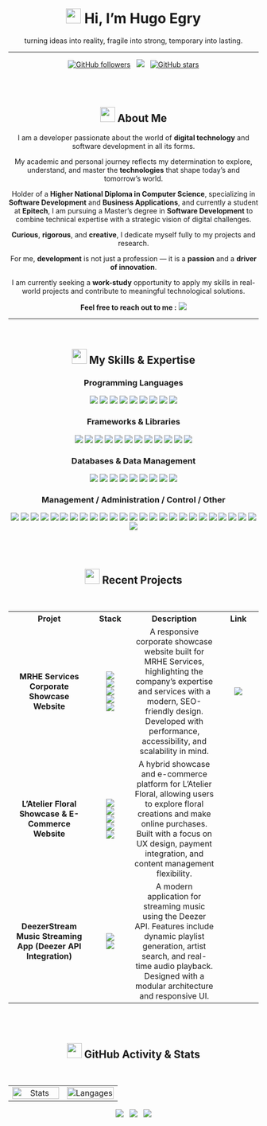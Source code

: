 <!--
[![Twitter Follow](https://img.shields.io/twitter/follow/NAMETWITTER__?style=social)](https://twitter.com/NAMETWITTER)
[![YouTube Channel Views](https://img.shields.io/youtube/channel/views/CHNAME?style=social)](https://www.youtube.com/channel/CHNAME)
-->
<!--<h2 align="center"><img src="https://user-images.githubusercontent.com/39955420/147578199-56632b69-b3e8-4d9f-97e2-f046a1c2cba0.gif"></h2>-->
<h1 align="center"><img src="https://user-images.githubusercontent.com/39955420/147578264-bae0526c-028a-49d2-8af8-d08bb4edbd2a.gif" height="30" width="30"> Hi, I’m Hugo Egry</h1>
<p align="center">turning ideas into reality, fragile into strong, temporary into lasting.</p>

---
<p align="center">
  <!-- GitHub followers -->
  <a href="https://github.com/hugoegry"><img src="https://img.shields.io/github/followers/hugoegry?style=social" alt="GitHub followers"></a>
  &nbsp;
  <!--mail-->
  <a href="mailto:hugo.egry@epitech.eu"><img src="https://img.shields.io/badge/Email-hugo.egry@epitech.eu-blue?style=social&logo=gmail"></a> <!--@ = maildotru-->
  &nbsp;
  <!-- Repo stars -->
  <a href="https://github.com/rishikagupta2468?tab=stars"><img src="https://img.shields.io/github/stars/hugoegry?style=social" alt="GitHub stars"></a>
</p>
<br><br>
<h2 align="center"><img src="https://images.emojiterra.com/google/noto-emoji/animated-emoji/1f680.gif" height="30" width="30"> About Me</h2>

<p align="center">
I am a developer passionate about the world of <strong>digital technology</strong> and software development in all its forms.
</p>

<p align="center">
My academic and personal journey reflects my determination to explore, understand, and master the <strong>technologies</strong> that shape today’s and tomorrow’s world.
</p>

<p align="center">
Holder of a <strong>Higher National Diploma in Computer Science</strong>, specializing in <strong>Software Development</strong> and <strong>Business Applications</strong>, and currently a student at <strong>Epitech</strong>, I am pursuing a Master’s degree in <strong>Software Development</strong> to combine technical expertise with a strategic vision of digital challenges.
</p>

<p align="center">
<strong>Curious</strong>, <strong>rigorous</strong>, and <strong>creative</strong>, I dedicate myself fully to my projects and research.
</p>

<p align="center">
For me, <strong>development</strong> is not just a profession — it is a <strong>passion</strong> and a <strong>driver of innovation</strong>.
</p>

<p align="center">
I am currently seeking a <strong>work-study</strong> opportunity to apply my skills in real-world projects and contribute to meaningful technological solutions.
</p>

<p align="center"><strong>Feel free to reach out to me :</strong>  <a href="mailto:hugo.egry@epitech.eu"><img src="https://img.shields.io/badge/Email-hugo.egry@epitech.eu-blue?style=social&logo=gmail"></a></p>

<!--||||||||||||||||||||||||||||||||||||||||||||||||||||||||||||||||||||||||||||||||||||||||||||||||||||||||||||||||||||||||||||||||||||||||||||||||||||||||||||||||||||||||||||||||||||||||||||||||||||||||||||||||||||||||-->

---

<br>
<div align="center">
<h2 align="center"><img src="https://cdn-icons-gif.flaticon.com/17122/17122378.gif" height="30" width="30"> My Skills & Expertise</h2>

<h3>Programming Languages</h3>
<p>
  <img src="https://custom-icon-badges.demolab.com/badge/C%23-%270065.svg?logo=cshrp&logoColor=white"/>
  <img src="https://img.shields.io/badge/CSS%203-%231572B6.svg?&logo=css&logoColor=white"/>
  <img src="https://img.shields.io/badge/HTML%205-%23E34F26.svg?&logo=html5&logoColor=white"/>
  <img src="https://img.shields.io/badge/JAVA-%23ED8B00.svg?&logo=openjdk&logoColor=white"/>
  <img src="https://img.shields.io/badge/Java%20Script-%23323330.svg?&logo=javascript&logoColor=%23F7DF1E"/>
  <img src="https://img.shields.io/badge/Python-3776AB?&logo=python&logoColor=white"/>
  <img src="https://img.shields.io/badge/PHP-%23777BB4.svg?&logo=php&logoColor=white"/>
  <img src="https://img.shields.io/badge/LUA-2C2D72?&logo=lua&logoColor=white"/>
  <img src="https://img.shields.io/badge/Bash-4EAA25?logo=gnubash&logoColor=fff"/>
</p>

<h3>Frameworks & Libraries</h3>
<p>
  <img src="https://img.shields.io/badge/jquery-%230769AD.svg?&logo=jquery&logoColor=white"/>
  <img src="https://img.shields.io/badge/Type%20Script-3178C6?logo=typescript&logoColor=fff"/>
  <img src="https://img.shields.io/badge/React-20232A?&logo=react&logoColor=61DAFB"/>
  <img src="https://img.shields.io/badge/Django-092E20?&logo=django&logoColor=white"/>
  <img src="https://img.shields.io/badge/Flask-000000?&logo=flask&logoColor=white"/>
  <img src="https://img.shields.io/badge/AJAX-0058CC?&logo=Mattermost&logoColor=white"/>
  <img src="https://img.shields.io/badge/.NET-512BD4?logo=dotnet&logoColor=fff"/>
  <img src="https://img.shields.io/badge/Tailwind%20CSS-%2338B2AC.svg?logo=tailwind-css&logoColor=white"/>
  <img src="https://img.shields.io/badge/Bootstrap-7952B3?logo=bootstrap&logoColor=fff"/>
  <img src="https://img.shields.io/badge/JSON-000?logo=json&logoColor=fff"/>
  <img src="https://img.shields.io/badge/XML-767C52?logo=xml&logoColor=fff"/>
  <img src="https://img.shields.io/badge/YAML-CB171E?logo=yaml&logoColor=fff"/>
</p>

<h3>Databases & Data Management</h3>
<p>
  <img src="https://img.shields.io/badge/MySQL-4479A1?logo=mysql&logoColor=fff"/>
  <img src="https://img.shields.io/badge/Postgres-%23316192.svg?logo=postgresql&logoColor=white"/>
  <img src="https://img.shields.io/badge/SQLite-%2307405e.svg?logo=sqlite&logoColor=white"/>
  <img src="https://img.shields.io/badge/MongoDB-%234ea94b.svg?logo=mongodb&logoColor=white"/>
  <img src="https://img.shields.io/badge/MariaDB-003545?logo=mariadb&logoColor=white"/>
  <img src="https://custom-icon-badges.demolab.com/badge/Microsoft%20SQL%20Server-CC2927?logo=mssqlserver-white&logoColor=white"/>
  <img src="https://custom-icon-badges.demolab.com/badge/Oracle-F80000?logo=oracle&logoColor=fff"/>
  <img src="https://img.shields.io/badge/Cassandra-%231287B1.svg?logo=apache-cassandra&logoColor=white"/>
  <img src="https://img.shields.io/badge/Elastic%20Search-005571?&logo=elastic&logoColor=white"/>
</p>


<h3>Management / Administration / Control / Other</h3>
<p>
  <img src="https://custom-icon-badges.demolab.com/badge/Windows-0078D6?logo=windows11&logoColor=white"/>
  <img src="https://img.shields.io/badge/Linux-FCC624?logo=linux&logoColor=black"/>
  <img src="https://img.shields.io/badge/Debian-A81D33?logo=debian&logoColor=fff"/>
  <img src="https://img.shields.io/badge/Ubuntu-E95420?logo=ubuntu&logoColor=white"/>
  <img src="https://img.shields.io/badge/Kali%20Linux-557C94?logo=kalilinux&logoColor=fff"/>
  <img src="https://img.shields.io/badge/Apache-A80002?&logo=apache&logoColor=white"/>
  <img src="https://img.shields.io/badge/node.js-6DA55F?&logo=node.js&logoColor=white"/>
  <img src="https://img.shields.io/badge/Docker-2496ED?&logo=docker&logoColor=white"/>
  <img src="https://img.shields.io/badge/Portainer-13B8F1?&logo=portainer&logoColor=white"/>
  <img src="https://img.shields.io/badge/Git-F05032?logo=git&logoColor=fff"/>
  <img src="https://img.shields.io/badge/GitHub-181717?&logo=github&logoColor=white"/>
  <img src="https://img.shields.io/badge/GitLab%20CI-FC6D26?logo=gitlab&logoColor=fff"/>
  <img src="https://img.shields.io/badge/Jenkins-D24939?&logo=jenkins&logoColor=white"/>
  <img src="https://img.shields.io/badge/Postman-FF6C37?logo=postman&logoColor=white"/>
  <img src="https://img.shields.io/badge/Cloudflare-F38020?logo=Cloudflare&logoColor=white"/>
  <img src="https://img.shields.io/badge/CISCO-1BA0D7?&logo=cisco&logoColor=white"/>
  <img src="https://img.shields.io/badge/Wireshark-1679A7?&logo=Wireshark&logoColor=white"/>
  <img src="https://custom-icon-badges.demolab.com/badge/Visual%20Studio-5C2D91.svg?&logo=visualstudio&logoColor=white"/>
  <img src="https://custom-icon-badges.demolab.com/badge/Visual%20Studio%20Code-0078d7.svg?logo=vsc&logoColor=white"/>
  <img src="https://img.shields.io/badge/Sublime%20Text-%23575757.svg?logo=sublime-text&logoColor=important"/>
  <img src="https://img.shields.io/badge/Python%20IDLE-3776AB?logo=python&logoColor=fff"/>
  <img src="https://img.shields.io/badge/Notepad++-90E59A.svg?&logo=notepad%2b%2b&logoColor=black"/>
  <img src="https://img.shields.io/badge/NetBeans%20IDE-1B6AC6.svg?logo=apache-netbeans-ide&logoColor=white"/>
  <img src="https://img.shields.io/badge/Trello-0052CC?logo=trello&logoColor=fff"/>
  <img src="https://img.shields.io/badge/Zoom-2D8CFF?logo=zoom&logoColor=white"/>
  <img src="https://img.shields.io/badge/Jira-0052CC?logo=jira&logoColor=white"/>
</p>
</div>

<!--||||||||||||||||||||||||||||||||||||||||||||||||||||||||||||||||||||||||||||||||||||||||||||||||||||||||||||||||||||||||||||||||||||||||||||||||||||||||||||||||||||||||||||||||||||||||||||||||||||||||||||||||||||||||-->

<br><br>
<h2 align="center"><img src="https://cdn-icons-gif.flaticon.com/17122/17122649.gif" height="30" width="30"> Recent Projects</h2>
<br>

<table>
  <tr>
    <th>Projet</th>
    <th>Stack</th>
    <th>Description</th>
    <th>Link</th>
  </tr>

  <tr>
    <td align="center" width="300"><b>MRHE Services<br>Corporate Showcase Website</b>
    </td>
    <td align="center" width="150">
      <a href="#"><img src="https://img.shields.io/badge/PHP-%23777BB4.svg?&logo=php&logoColor=white"/></a><br>
      <a href="#"><img src="https://img.shields.io/badge/MySQL-4479A1?logo=mysql&logoColor=fff"/></a><br>
      <a href="#"><img src="https://img.shields.io/badge/Java%20Script-%23323330.svg?&logo=javascript&logoColor=%23F7DF1E"/></a><br>
      <a href="#"><img src="https://img.shields.io/badge/HTML%205-%23E34F26.svg?&logo=html5&logoColor=white"/></a><br>
      <a href="#"><img src="https://img.shields.io/badge/CSS%203-%231572B6.svg?&logo=css&logoColor=white"/></a>
    </td>
    <td align="center" width="400">
      A responsive corporate showcase website built for MRHE Services, highlighting the company’s expertise and services with a modern, SEO-friendly design. Developed with performance, accessibility, and scalability in mind.
    </td>
    <td align="center" width="200">
      <a href="https://mrheservice.fr/"><img src="https://img.shields.io/badge/www.mrheservice.fr-0052CC?logo=workplace&logoColor=white"/></a>
    </td>
  </tr>

  <tr>
    <td align="center" width="300"><b>L’Atelier Floral<br>Showcase & E-Commerce Website</b></td>
    <td align="center">
      <a href="#"><img src="https://img.shields.io/badge/PHP-%23777BB4.svg?&logo=php&logoColor=white"/></a><br>
      <a href="#"><img src="https://img.shields.io/badge/MySQL-4479A1?logo=mysql&logoColor=fff"/></a><br>
      <a href="#"><img src="https://img.shields.io/badge/Java%20Script-%23323330.svg?&logo=javascript&logoColor=%23F7DF1E"/></a><br>
      <a href="#"><img src="https://img.shields.io/badge/HTML%205-%23E34F26.svg?&logo=html5&logoColor=white"/></a><br>
      <a href="#"><img src="https://img.shields.io/badge/CSS%203-%231572B6.svg?&logo=css&logoColor=white"/></a>
    </td>
    <td align="center" width="400">
      A hybrid showcase and e-commerce platform for L’Atelier Floral, allowing users to explore floral creations and make online purchases. Built with a focus on UX design, payment integration, and content management flexibility.
    </td>
  </tr>

  <tr>
    <td align="center" width="300"><b>DeezerStream<br>Music Streaming App (Deezer API Integration)</b></td>
    <td align="center">
      <a href="#"><img src="https://img.shields.io/badge/Deezer-000?&logo=undertale&logoColor=9D36F7"/></a><br>
      <a href="#"><img src="https://custom-icon-badges.demolab.com/badge/C%23-%270065.svg?logo=cshrp&logoColor=white"/></a>
    </td>
    <td align="center" width="400">
      A modern application for streaming music using the Deezer API. Features include dynamic playlist generation, artist search, and real-time audio playback. Designed with a modular architecture and responsive UI.
    </td>
  </tr>
</table>

<!--||||||||||||||||||||||||||||||||||||||||||||||||||||||||||||||||||||||||||||||||||||||||||||||||||||||||||||||||||||||||||||||||||||||||||||||||||||||||||||||||||||||||||||||||||||||||||||||||||||||||||||||||||||||||-->

<br><br>
<h2 align="center"><img src="https://media4.giphy.com/media/v1.Y2lkPTZjMDliOTUyMndjc2pyNDN3dGw1ZTdjY3psOHB2MHZxZ2lma2UwdGpyeHo5dXhhdSZlcD12MV9naWZzX3NlYXJjaCZjdD1n/TJP7EH5i1fB2rKeWbf/200w.gif" height="30" width="30"> GitHub Activity & Stats</h2>
<br>

<table align="center" width="100%">
  <tr>
    <td align="center" width="50%">
      <img src="https://github-readme-stats-seven-orcin-82.vercel.app/api?username=hugoegry&layout=compact&show_icons=true&count_private=true&theme=radical&border_radius=25" alt="Stats" width="100%">
    </td>
    <td align="center" width="50%">
      <img src="https://github-readme-stats-seven-orcin-82.vercel.app/api/top-langs/?username=hugoegry&layout=compact&show_icons=true&count_private=true&theme=radical&border_radius=25" alt="Langages" width="100%">
    </td>
  </tr>
</table>

<!--
## 🐍 Mon activité GitHub

![Snake animation](https://github.com/SKH1995/SKH1995/blob/output/github-contribution-grid-snake.svg)
---
-->

<p align="center">
  <!-- linkedin -->
  <a href="https://www.linkedin.com/in/hugo-egry-666182371/"><img src="https://img.shields.io/badge/Linkedin-hugo%20egry-blue0A66C2?style=social&logo=logmein&logoColor=black"></a>
  &nbsp;
  <!-- git hub -->
  <a href="https://github.com/hugoegry"><img src="https://img.shields.io/badge/Git%20Hub-hugoegry-blue?style=social&logo=refinedgithub"></a>
  &nbsp;
  <!-- mail -->
  <a href="mailto:hugo.egry@epitech.eu"><img src="https://img.shields.io/badge/Email-hugo.egry@epitech.eu-blue?style=social&logo=maildotru&logoColor=black"></a>
</p>
